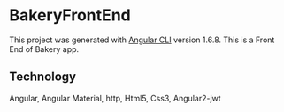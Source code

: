 # BakeryFrontEnd

This project was generated with [Angular CLI](https://github.com/angular/angular-cli) version 1.6.8.
This is a Front End of Bakery app.

## Technology

Angular, Angular Material, http, Html5, Css3, Angular2-jwt

